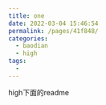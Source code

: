 ```yaml
---
title: one
date: 2022-03-04 15:46:54
permalink: /pages/41f848/
categories:
  - baodian
  - high
tags:
  - 
---
```

high下面的readme

